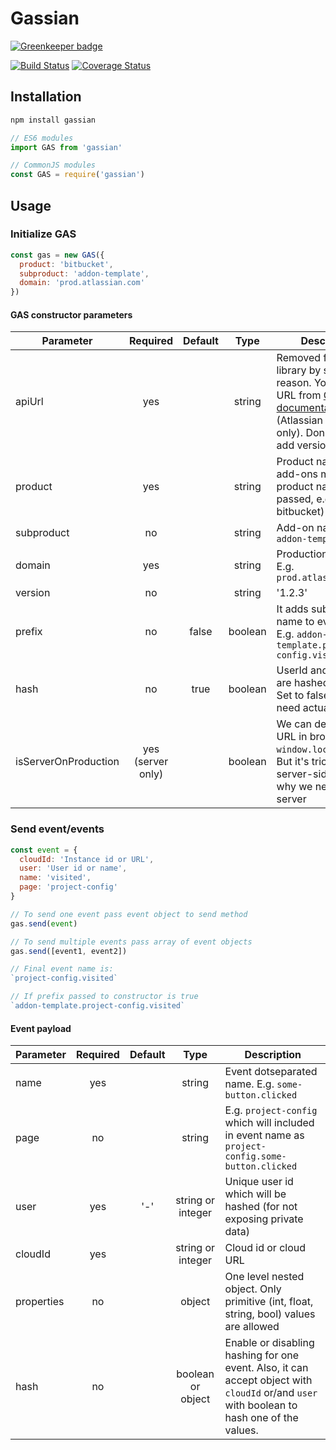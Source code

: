 # Gassian

[![Greenkeeper badge](https://badges.greenkeeper.io/modestfake/gassian.svg)](https://greenkeeper.io/)

[![Build Status](https://travis-ci.org/modestfake/gassian.svg?branch=master)](https://travis-ci.org/modestfake/gassian)
[![Coverage Status](https://coveralls.io/repos/github/modestfake/gassian/badge.svg?branch=master&service=github)](https://coveralls.io/github/modestfake/gassian?branch=master)

## Installation

```bash
npm install gassian
```

```javascript
// ES6 modules
import GAS from 'gassian'

// CommonJS modules
const GAS = require('gassian')
```

## Usage

### Initialize GAS

```javascript
const gas = new GAS({
  product: 'bitbucket',
  subproduct: 'addon-template',
  domain: 'prod.atlassian.com'
})
```

#### GAS constructor parameters

| Parameter | Required | Default | Type | Description |
| --- |:---:|:---:|:---:| --- |
| apiUrl | yes | | string | Removed from the library by security reason. You can take URL from [GAS documentation](https://extranet.atlassian.com/display/ANALYTICS/Public+Analytics+aka+GAS) (Atlassian internal only). Don't forget to add version to URL |
| product | yes | | string | Product name (for add-ons main product name can be passed, e.g. jira or bitbucket) |
| subproduct | no | | string | Add-on name like `addon-template` |
| domain | yes | | string | Production domain. E.g. `prod.atlassian.com` |
| version | no | | string | '1.2.3' |
| prefix | no | false | boolean | It adds subproduct name to event name. E.g. `addon-template.project-config.visited` |
| hash | no | true | boolean | UserId and cloudId are hashed by default. Set to false if you need actual user data. |
| isServerOnProduction | yes (server only) | | boolean | We can detect actual URL in browser with `window.location.href`. But it's tricky on server-side. That's why we need it on server |

### Send event/events

```javascript
const event = {
  cloudId: 'Instance id or URL',
  user: 'User id or name',
  name: 'visited',
  page: 'project-config'
}

// To send one event pass event object to send method
gas.send(event)

// To send multiple events pass array of event objects
gas.send([event1, event2])

// Final event name is:
`project-config.visited`

// If prefix passed to constructor is true
`addon-template.project-config.visited`
```

#### Event payload

| Parameter | Required | Default | Type | Description |
| --- |:---:|:---:|:---:| --- |
| name | yes | | string | Event dotseparated name. E.g. `some-button.clicked` |
| page | no | | string | E.g. `project-config` which will included in event name as `project-config.some-button.clicked` |
| user | yes | '-' | string or integer | Unique user id which will be hashed (for not exposing private data) |
| cloudId | yes | | string or integer | Cloud id or cloud URL |
| properties | no | | object | One level nested object. Only primitive (int, float, string, bool) values are allowed |
| hash | no | | boolean or object | Enable or disabling hashing for one event. Also, it can accept object with `cloudId` or/and `user` with boolean to hash one of the values.
